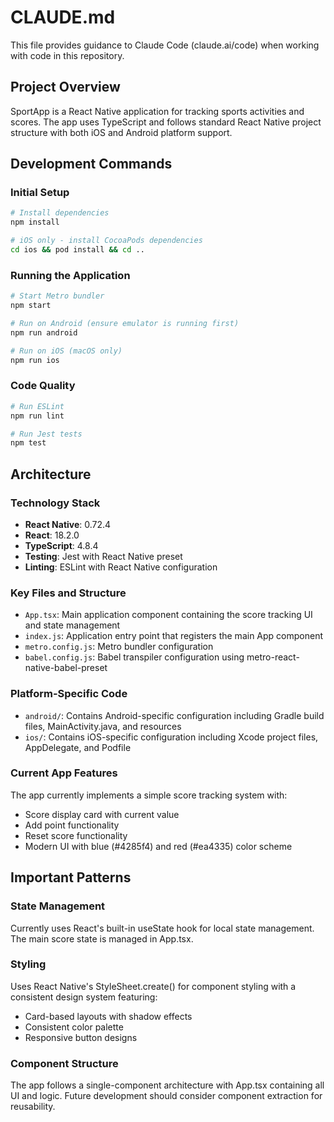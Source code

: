 # CLAUDE.md

This file provides guidance to Claude Code (claude.ai/code) when working with code in this repository.

## Project Overview

SportApp is a React Native application for tracking sports activities and scores. The app uses TypeScript and follows standard React Native project structure with both iOS and Android platform support.

## Development Commands

### Initial Setup
```bash
# Install dependencies
npm install

# iOS only - install CocoaPods dependencies
cd ios && pod install && cd ..
```

### Running the Application
```bash
# Start Metro bundler
npm start

# Run on Android (ensure emulator is running first)
npm run android

# Run on iOS (macOS only)
npm run ios
```

### Code Quality
```bash
# Run ESLint
npm run lint

# Run Jest tests
npm test
```

## Architecture

### Technology Stack
- **React Native**: 0.72.4
- **React**: 18.2.0
- **TypeScript**: 4.8.4
- **Testing**: Jest with React Native preset
- **Linting**: ESLint with React Native configuration

### Key Files and Structure
- `App.tsx`: Main application component containing the score tracking UI and state management
- `index.js`: Application entry point that registers the main App component
- `metro.config.js`: Metro bundler configuration
- `babel.config.js`: Babel transpiler configuration using metro-react-native-babel-preset

### Platform-Specific Code
- `android/`: Contains Android-specific configuration including Gradle build files, MainActivity.java, and resources
- `ios/`: Contains iOS-specific configuration including Xcode project files, AppDelegate, and Podfile

### Current App Features
The app currently implements a simple score tracking system with:
- Score display card with current value
- Add point functionality
- Reset score functionality
- Modern UI with blue (#4285f4) and red (#ea4335) color scheme

## Important Patterns

### State Management
Currently uses React's built-in useState hook for local state management. The main score state is managed in App.tsx.

### Styling
Uses React Native's StyleSheet.create() for component styling with a consistent design system featuring:
- Card-based layouts with shadow effects
- Consistent color palette
- Responsive button designs

### Component Structure
The app follows a single-component architecture with App.tsx containing all UI and logic. Future development should consider component extraction for reusability.